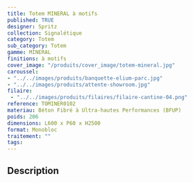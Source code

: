 ```yaml
---
title: Totem MINERAL à motifs 
published: TRUE
designer: Spritz
collection: Signalétique
category: Totem
sub_category: Totem
gamme: MINERAL
finitions: à motifs
cover_image: "/produits/cover_image/totem-mineral.jpg"
caroussel: 
- "../../images/produits/banquette-elium-parc.jpg"
- "../../images/produits/attente-showroom.jpg"
filaire: 
 - "../../images/produits/filaires/filaire-cantine-04.png"
reference: TOMINER0102
materiau: Béton Fibré à Ultra-hautes Performances (BFUP)
poids: 206
dimensions: L600 x P60 x H2500 
format: Monobloc
traitement: ""
tags: 
---
```


## Description
